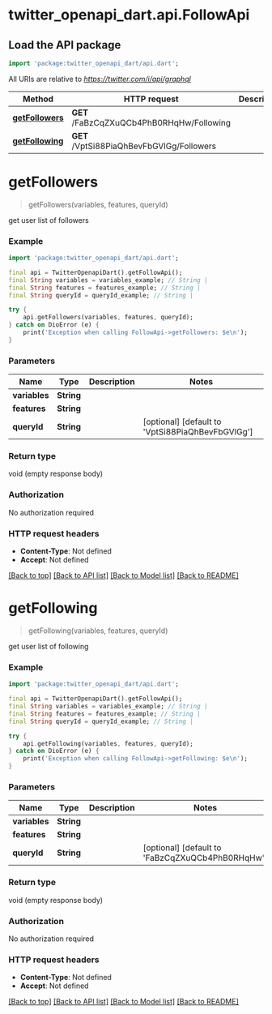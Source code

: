 # twitter_openapi_dart.api.FollowApi

## Load the API package
```dart
import 'package:twitter_openapi_dart/api.dart';
```

All URIs are relative to *https://twitter.com/i/api/graphql*

Method | HTTP request | Description
------------- | ------------- | -------------
[**getFollowers**](FollowApi.md#getfollowers) | **GET** /FaBzCqZXuQCb4PhB0RHqHw/Following | 
[**getFollowing**](FollowApi.md#getfollowing) | **GET** /VptSi88PiaQhBevFbGVlGg/Followers | 


# **getFollowers**
> getFollowers(variables, features, queryId)



get user list of followers

### Example
```dart
import 'package:twitter_openapi_dart/api.dart';

final api = TwitterOpenapiDart().getFollowApi();
final String variables = variables_example; // String | 
final String features = features_example; // String | 
final String queryId = queryId_example; // String | 

try {
    api.getFollowers(variables, features, queryId);
} catch on DioError (e) {
    print('Exception when calling FollowApi->getFollowers: $e\n');
}
```

### Parameters

Name | Type | Description  | Notes
------------- | ------------- | ------------- | -------------
 **variables** | **String**|  | 
 **features** | **String**|  | 
 **queryId** | **String**|  | [optional] [default to 'VptSi88PiaQhBevFbGVlGg']

### Return type

void (empty response body)

### Authorization

No authorization required

### HTTP request headers

 - **Content-Type**: Not defined
 - **Accept**: Not defined

[[Back to top]](#) [[Back to API list]](../README.md#documentation-for-api-endpoints) [[Back to Model list]](../README.md#documentation-for-models) [[Back to README]](../README.md)

# **getFollowing**
> getFollowing(variables, features, queryId)



get user list of following

### Example
```dart
import 'package:twitter_openapi_dart/api.dart';

final api = TwitterOpenapiDart().getFollowApi();
final String variables = variables_example; // String | 
final String features = features_example; // String | 
final String queryId = queryId_example; // String | 

try {
    api.getFollowing(variables, features, queryId);
} catch on DioError (e) {
    print('Exception when calling FollowApi->getFollowing: $e\n');
}
```

### Parameters

Name | Type | Description  | Notes
------------- | ------------- | ------------- | -------------
 **variables** | **String**|  | 
 **features** | **String**|  | 
 **queryId** | **String**|  | [optional] [default to 'FaBzCqZXuQCb4PhB0RHqHw']

### Return type

void (empty response body)

### Authorization

No authorization required

### HTTP request headers

 - **Content-Type**: Not defined
 - **Accept**: Not defined

[[Back to top]](#) [[Back to API list]](../README.md#documentation-for-api-endpoints) [[Back to Model list]](../README.md#documentation-for-models) [[Back to README]](../README.md)


